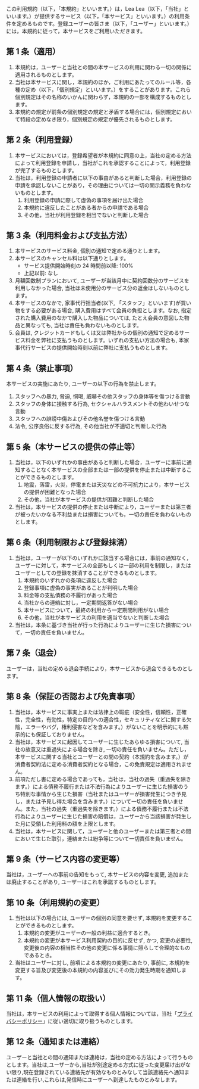 この利用規約（以下，「本規約」といいます。）は，Lea Lea（以下，「当社」といいます。）が提供するサービス（以下，「本サービス」といいます。）の利用条件を定めるものです。登録ユーザーの皆さま（以下，「ユーザー」といいます。）には，本規約に従って，本サービスをご利用いただきます。

## 第 1 条（適用）

1. 本規約は，ユーザーと当社との間の本サービスの利用に関わる一切の関係に適用されるものとします。
2. 当社は本サービスに関し，本規約のほか，ご利用にあたってのルール等，各種の定め（以下，「個別規定」といいます。）をすることがあります。これら個別規定はその名称のいかんに関わらず，本規約の一部を構成するものとします。
3. 本規約の規定が前条の個別規定の規定と矛盾する場合には，個別規定において特段の定めなき限り，個別規定の規定が優先されるものとします。

## 第 2 条（利用登録）

1. 本サービスにおいては，登録希望者が本規約に同意の上，当社の定める方法によって利用登録を申請し，当社がこれを承認することによって，利用登録が完了するものとします。
2. 当社は，利用登録の申請者に以下の事由があると判断した場合，利用登録の申請を承認しないことがあり，その理由については一切の開示義務を負わないものとします。
   1. 利用登録の申請に際して虚偽の事項を届け出た場合
   2. 本規約に違反したことがある者からの申請である場合
   3. その他，当社が利用登録を相当でないと判断した場合

## 第 3 条（利用料金および支払方法）

1. 本サービスのサービス料金, 個別の通知で定める通りとします。
2. 本サービスのキャンセル料は以下通りとします。
   - サービス提供開始時刻の 24 時間前以降: 100%
   - 上記以前: なし
3. 月額回数制プランにおいて, ユーザーが当該月中に契約回数分のサービスを利用しなかった場合, 当社は未使用分のサービス分の返金はしないものとします。
4. 本サービスのなかで, 家事代行担当者(以下, 「スタッフ」といいます)が買い物をする必要がある場合, 購入費用はすべて会員の負担とします。なお, 指定された購入費用のなかで購入した物品については, たとえ会員の意図した物品と異なっても, 当社は責任も負わないものとします。
5. 会員は, クレジットカードもしくは又は弊社からの個別の通知で定めるサービス料金を弊社に支払うものとします。いずれの支払い方法の場合も, 本家事代行サービスの提供開始時刻以前に弊社に支払うものとします。

## 第 4 条（禁止事項）

本サービスの実施にあたり, ユーザーの以下の行為を禁止します。

1. スタッフへの暴力, 脅迫, 恫喝, 威嚇その他スタッフの身体等を傷つける言動
2. スタッフの身体に接触する行為, セクシャルハラスメントその他わいせつな言動
3. スタッフへの誹謗中傷およびその他名誉を傷つける言動
4. 法令, 公序良俗に反する行為, その他当社が不適切と判断した行為

## 第 5 条（本サービスの提供の停止等）

1. 当社は，以下のいずれかの事由があると判断した場合，ユーザーに事前に通知することなく本サービスの全部または一部の提供を停止または中断することができるものとします。
   1. 地震，落雷，火災，停電または天災などの不可抗力により，本サービスの提供が困難となった場合
   2. その他，当社が本サービスの提供が困難と判断した場合
2. 当社は，本サービスの提供の停止または中断により，ユーザーまたは第三者が被ったいかなる不利益または損害についても，一切の責任を負わないものとします。

## 第 6 条（利用制限および登録抹消）

1. 当社は，ユーザーが以下のいずれかに該当する場合には，事前の通知なく，ユーザーに対して，本サービスの全部もしくは一部の利用を制限し，またはユーザーとしての登録を抹消することができるものとします。
   1. 本規約のいずれかの条項に違反した場合
   2. 登録事項に虚偽の事実があることが判明した場合
   3. 料金等の支払債務の不履行があった場合
   4. 当社からの連絡に対し，一定期間返答がない場合
   5. 本サービスについて，最終の利用から一定期間利用がない場合
   6. その他，当社が本サービスの利用を適当でないと判断した場合
2. 当社は，本条に基づき当社が行った行為によりユーザーに生じた損害について，一切の責任を負いません。

## 第 7 条（退会）

ユーザーは，当社の定める退会手続により，本サービスから退会できるものとします。

## 第 8 条（保証の否認および免責事項）

1. 当社は，本サービスに事実上または法律上の瑕疵（安全性，信頼性，正確性，完全性，有効性，特定の目的への適合性，セキュリティなどに関する欠陥，エラーやバグ，権利侵害などを含みます。）がないことを明示的にも黙示的にも保証しておりません。
2. 当社は，本サービスに起因してユーザーに生じたあらゆる損害について, 当社の故意又は重過失による場合を除き, 一切の責任を負いません。ただし，本サービスに関する当社とユーザーとの間の契約（本規約を含みます。）が消費者契約法に定める消費者契約となる場合，この免責規定は適用されません。
3. 前項ただし書に定める場合であっても，当社は，当社の過失（重過失を除きます。）による債務不履行または不法行為によりユーザーに生じた損害のうち特別な事情から生じた損害（当社またはユーザーが損害発生につき予見し，または予見し得た場合を含みます。）について一切の責任を負いません。また，当社の過失（重過失を除きます。）による債務不履行または不法行為によりユーザーに生じた損害の賠償は，ユーザーから当該損害が発生した月に受領した利用料の額を上限とします。
4. 当社は，本サービスに関して，ユーザーと他のユーザーまたは第三者との間において生じた取引，連絡または紛争等について一切責任を負いません。

## 第 9 条（サービス内容の変更等）

当社は，ユーザーへの事前の告知をもって, 本サービスの内容を変更, 追加または廃止することがあり, ユーザーはこれを承諾するものとします。

## 第 10 条（利用規約の変更）

1. 当社は以下の場合には, ユーザーの個別の同意を要せず, 本規約を変更することができるものとします。
   1. 本規約の変更がユーザーの一般の利益に適合するとき。
   2. 本規約の変更が本サービス利用契約の目的に反せず, かつ, 変更の必要性, 変更後の内容の相当性その他の変更に係る事情に照らして合理的なものであるとき。
2. 当社はユーザーに対し, 前項による本規約の変更にあたり, 事前に, 本規約を変更する旨及び変更後の本規約の内容並びにその効力発生時期を通知します。

## 第 11 条（個人情報の取扱い）

当社は，本サービスの利用によって取得する個人情報については，当社「[プライバシーポリシー](https://lealea.vercel.app/privacy-policy/customer)」に従い適切に取り扱うものとします。

## 第 12 条（通知または連絡）

ユーザーと当社との間の通知または連絡は，当社の定める方法によって行うものとします。当社は,ユーザーから,当社が別途定める方式に従った変更届け出がない限り,現在登録されている連絡先が有効なものとみなして当該連絡先へ通知または連絡を行い,これらは,発信時にユーザーへ到達したものとみなします。
